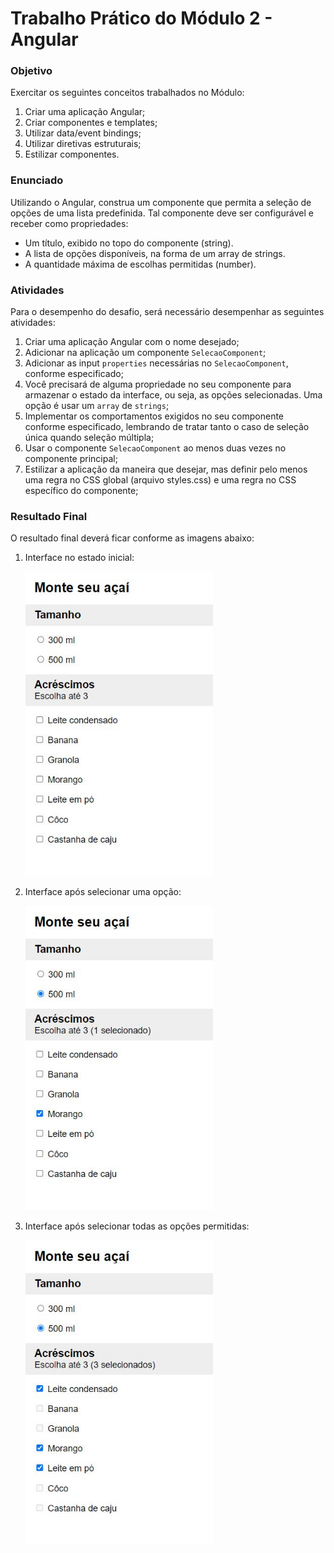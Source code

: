 # Trabalho Prático do Módulo 2 - Angular

### Objetivo

Exercitar os seguintes conceitos trabalhados no Módulo:

1. Criar uma aplicação Angular;
2. Criar componentes e templates;
3. Utilizar data/event bindings;
4. Utilizar diretivas estruturais;
5. Estilizar componentes.

### Enunciado

Utilizando o Angular, construa um componente que permita a seleção de opções de uma lista predefinida. Tal componente deve ser configurável e receber como propriedades:

- Um título, exibido no topo do componente (string).
- A lista de opções disponíveis, na forma de um array de strings.
- A quantidade máxima de escolhas permitidas (number).

### Atividades

Para o desempenho do desafio, será necessário desempenhar as seguintes atividades:

1. Criar uma aplicação Angular com o nome desejado;
2. Adicionar na aplicação um componente `SelecaoComponent`;
3. Adicionar as input `properties` necessárias no `SelecaoComponent`, conforme especificado;
4. Você precisará de alguma propriedade no seu componente para armazenar o estado da interface, ou seja, as opções selecionadas. Uma opção é usar um `array` de `strings`;
5. Implementar os comportamentos exigidos no seu componente conforme especificado, lembrando de tratar tanto o caso de seleção única quando seleção múltipla;
6. Usar o componente `SelecaoComponent` ao menos duas vezes no componente principal;
7. Estilizar a aplicação da maneira que desejar, mas definir pelo menos uma regra no CSS global (arquivo styles.css) e uma regra no CSS específico do componente;

### Resultado Final

O resultado final deverá ficar conforme as imagens abaixo:

1. Interface no estado inicial:

   <img src="images/img-01.jpg" style="width:300px">

2. Interface após selecionar uma opção:

   <img src="images/img-02.jpg" style="width:300px">

3. Interface após selecionar todas as opções permitidas:

   <img src="images/img-03.jpg" style="width:300px">
